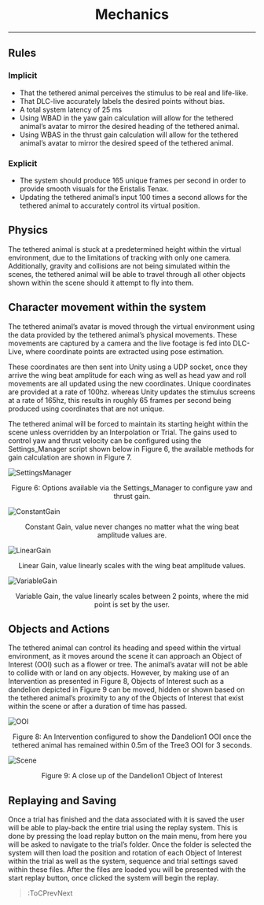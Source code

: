 <style>
img[src*="#centered"] {
    margin:auto;
    display:block;
 }
 img[src*="#invertedcenter"] {
    margin:auto;
    display:block;
    background: white;
    width: 55%;
    height: auto;
 }
 img[src*="#small"] {
    width: 250px;
    height: auto;
 }
 div.centertext{
    text-align:center;
 }
 abbr{
    border: none;
    text-decoration: none;
    color: lightblue;
}
h1{
   text-align:center;
}
</style>

# Mechanics
<hr>

## Rules

### Implicit

- That the tethered animal perceives the stimulus to be real and life-like. 
- That DLC-live accurately labels the desired points without bias.
- A total system latency of 25 ms
- Using WBAD in the yaw gain calculation will allow for the tethered animal’s avatar to mirror the desired heading of the tethered animal. 
- Using WBAS in the thrust gain calculation will allow for the tethered animal’s avatar to mirror the desired speed of the tethered animal. 


### Explicit
- The system should produce 165 unique frames per second in order to provide smooth visuals for the Eristalis Tenax.
- Updating the tethered animal’s input 100 times a second allows for the tethered animal to accurately control its virtual position.


## Physics

The tethered animal is stuck at a predetermined height within the virtual environment, due to the limitations of tracking with only one camera. Additionally, gravity and collisions are not being simulated within the scenes, the tethered animal will be able to travel through all other objects shown within the scene should it attempt to fly into them. 

## Character movement within the system

The tethered animal’s avatar is moved through the virtual environment using the data provided by the tethered animal’s physical movements. These movements are captured by a camera and the live footage is fed into DLC-Live, where coordinate points are extracted using pose estimation. 

These coordinates are then sent into Unity using a UDP socket, once they arrive the wing beat amplitude for each wing as well as head yaw and roll movements are all updated using the new coordinates. Unique coordinates are provided at a rate of 100hz. whereas Unity updates the stimulus screens at a rate of 165hz, this results in roughly 65 frames per second being produced using coordinates that are not unique. 

The tethered animal will be forced to maintain its starting height within the scene unless overridden by an Interpolation or Trial. The gains used to control yaw and thrust velocity can be configured using the Settings_Manager script shown below in Figure 6, the available methods for gain calculation are shown in Figure 7.

![SettingsManager](../../images/image3.png#centered)
<div class="centertext">Figure 6: Options available via the Settings_Manager to configure yaw and thrust gain.</div>

![ConstantGain](../../images/Systemdesignimages/image2.png#centered)

<div class="centertext">Constant Gain, value never changes no matter what the wing beat amplitude values are.</div>

![LinearGain](../../images/Systemdesignimages/image1.png#centered)

<div class="centertext">Linear Gain, value linearly scales with the wing beat amplitude values.</div>

![VariableGain](../../images/Systemdesignimages/image11.png#centered)

<div class="centertext">Variable Gain, the value linearly scales between 2 points, where the mid point is set by the user.</div>

## Objects and Actions

The tethered animal can control its heading and speed within the virtual environment, as it moves around the scene it can approach an Object of Interest (OOI) such as a flower or tree. The animal’s avatar will not be able to collide with or land on any objects. However, by making use of an Intervention as presented in Figure 8, Objects of Interest such as a dandelion depicted in Figure 9 can be moved, hidden or shown based on the tethered animal’s proximity to any of the Objects of Interest that exist within the scene or after a duration of time has passed.

![OOI](../../images/Systemdesignimages/ooi_dand.png#centered)

<div class="centertext">Figure 8: An Intervention configured to show the Dandelion1 OOI once the tethered animal has remained within 0.5m of the Tree3 OOI for 3 seconds.</div>

![Scene](../../images/Systemdesignimages/flowers.png#centered)

<div class="centertext">Figure 9: A close up of the Dandelion1 Object of Interest</div>

## Replaying and Saving

Once a trial has finished and the data associated with it is saved the user will be able to play-back the entire trial using the replay system. This is done by pressing the load replay button on the main menu, from here you will be asked to navigate to the trial’s folder. Once the folder is selected the system will then load the position and rotation of each Object of Interest within the trial as well as the system, sequence and trial settings saved within these files. After the files are loaded you will be presented with the start replay button, once clicked the system will begin the replay.

> :ToCPrevNext